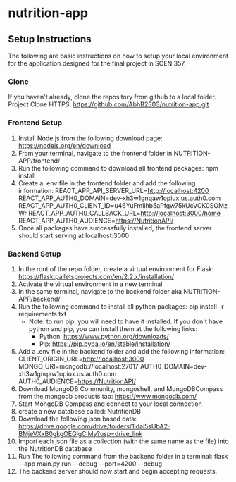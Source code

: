 # nutrition-app

## Setup Instructions

The following are basic instructions on how to setup your local environment for the application designed for the final project in SOEN 357.

### Clone

If you haven't already, clone the repository from github to a local folder. Project Clone HTTPS: <https://github.com/AbhB2303/nutrition-app.git>

### Frontend Setup

1. Install Node.js from the following download page: <https://nodejs.org/en/download>
2. From your terminal, navigate to the frontend folder in NUTRITION-APP/frontend/
3. Run the following command to download all frontend packages: npm install
4. Create a .env file in the frontend folder and add the following information:
    REACT_APP_API_SERVER_URL=<http://localhost:4200>
    REACT_APP_AUTH0_DOMAIN=dev-xh3w1gnqaw1opiux.us.auth0.com
    REACT_APP_AUTH0_CLIENT_ID=u46YuFmIihb5aPfgw75kUcVCK0SOMzWr
    REACT_APP_AUTH0_CALLBACK_URL=<http://localhost:3000/home>
    REACT_APP_AUTH0_AUDIENCE=<https://NutritionAPI/>
5. Once all packages have successfully installed, the frontend server should start serving at localhost:3000

### Backend Setup

1. In the root of the repo folder, create a virtual environment for Flask: <https://flask.palletsprojects.com/en/2.2.x/installation/>
2. Activate the virtual environment in a new terminal
3. In the same terminal, navigate to the backend folder aka NUTRITION-APP/backend/
4. Run the following command to install all python packages: pip install -r requirements.txt
    - Note: to run pip, you will need to have it installed. If you don't have python and pip, you can install them at the following links:
        - Python: <https://www.python.org/downloads/>
        - Pip: <https://pip.pypa.io/en/stable/installation/>
5. Add a .env file in the backend folder and add the following information:
    CLIENT_ORIGIN_URL=<http://localhost:3000>
    MONGO_URI=mongodb://localhost:27017
    AUTH0_DOMAIN=dev-xh3w1gnqaw1opiux.us.auth0.com
    AUTH0_AUDIENCE=<https://NutritionAPI/>
6. Download MongoDB Community, mongoshell, and MongoDBCompass from the mongodb products tab: <https://www.mongodb.com/>
7. Start MongoDB Compass and connect to your local connection
8. create a new database called: NutritionDB
9. Download the following json based data: <https://drive.google.com/drive/folders/1idai5sUbA2-BMjeVXxB0gkgOEGlgClMy?usp=drive_link>
10. Import each json file as a collection (with the same name as the file) into the NutritionDB database
11. Run The following command from the backend folder in a terminal: flask --app main.py run --debug --port=4200 --debug
12. The backend server should now start and begin accepting requests.
